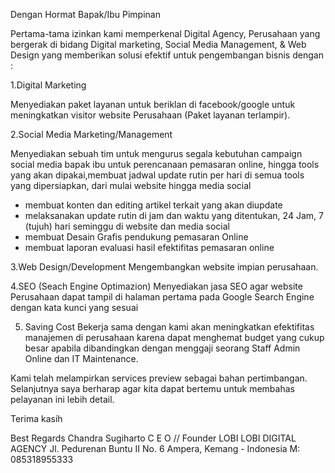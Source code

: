 Dengan Hormat 
Bapak/Ibu Pimpinan

Pertama-tama izinkan kami memperkenal Digital Agency, Perusahaan yang bergerak di bidang Digital marketing, Social Media Management, & Web Design yang memberikan solusi efektif untuk pengembangan bisnis dengan :


1.Digital Marketing

Menyediakan paket layanan untuk beriklan di facebook/google untuk meningkatkan visitor website Perusahaan (Paket layanan terlampir).

2.Social Media Marketing/Management

Menyediakan sebuah tim untuk mengurus segala kebutuhan campaign social media bapak ibu untuk perencanaan pemasaran online, hingga tools yang akan dipakai,membuat jadwal update rutin per hari di semua tools yang dipersiapkan, dari mulai website hingga media social
- membuat konten dan editing artikel terkait yang akan diupdate 
- melaksanakan update rutin di jam dan waktu yang ditentukan, 24 Jam, 7 (tujuh) hari seminggu di website dan media social
- membuat Desain Grafis pendukung pemasaran Online
- membuat laporan evaluasi hasil efektifitas pemasaran online

3.Web Design/Development
Mengembangkan website impian perusahaan.

4.SEO (Seach Engine Optimazion)
Menyediakan jasa SEO agar website Perusahaan dapat tampil di halaman pertama pada Google Search Engine dengan kata kunci yang sesuai

5. Saving Cost
Bekerja sama dengan kami akan meningkatkan efektifitas manajemen di perusahaan karena dapat menghemat budget yang cukup besar apabila dibandingkan dengan menggaji seorang Staff Admin Online dan IT Maintenance.

Kami telah melampirkan services preview sebagai bahan pertimbangan. Selanjutnya saya berharap agar kita dapat bertemu untuk membahas pelayanan ini lebih detail.

Terima kasih


Best Regards
Chandra Sugiharto
C E O // Founder
LOBI LOBI DIGITAL AGENCY
Jl. Pedurenan Buntu II No. 6
Ampera, Kemang - Indonesia 
M: 085318955333
